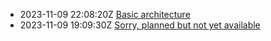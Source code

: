 - 2023-11-09 22:08:20Z [Basic architecture](../1)
- 2023-11-09 19:09:30Z [Sorry, planned but not yet available](../0)
